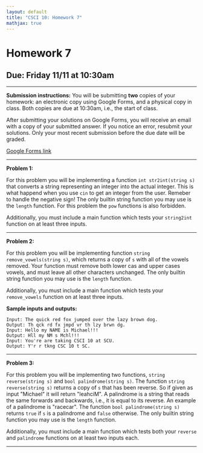 ```yaml
---
layout: default
title: "CSCI 10: Homework 7"
mathjax: true
---
```


# Homework 7

## Due: Friday 11/11 at 10:30am

---

__Submission instructions:__ You will be submitting __two__ copies of your
homework: an electronic copy using Google Forms, and a physical copy in class.
Both copies are due at 10:30am, i.e., the start of class.

After submitting your solutions on Google Forms, you will receive an email with
a copy of your submitted answer. If you notice an error, resubmit your solutions.
Only your most recent submission before the due date will be graded.

[Google Forms link]()

---

__Problem 1:__

For this problem you will be implementing a function `int str2int(string s)` that
converts a string representing an integer into the actual integer. This is what
happend when you use `cin` to get an integer from the user. Remeber to handle
the negative sign! The only builtin string function you may use is the `length` function.
For this problem the `pow` functions is also forbidden.

Additionally, you must include a main function which tests your `string2int`
function on at least three inputs.

---

__Problem 2:__

For this problem you will be implementing function `string remove_vowels(string s)`,
which returns a copy of `s` with all of the vowels removed. Your function must
remove both lower cas and upper cases vowels, and must leave all other characters
unchanged. The only builtin string function you may use is the `length` function.

Additionally, you must include a main function which tests your `remove_vowels`
function on at least three inputs.

__Sample inputs and outputs:__

```
Input: The quick red fox jumped over the lazy brown dog.
Output: Th qck rd fx jmpd vr th lzy brwn dg.
Input: Hello my NAME is Michael!!!
Output: Hll my NM s Mchl!!!
Input: You're are taking CSCI 10 at SCU.
Output: Y'r r tkng CSC 10 t SC.
```

---

__Problem 3:__

For this problem you will be implementing two functions, `string reverse(string s)`
and `bool palindrome(string s)`. The function `string reverse(string s)` returns
a copy of `s` that has been reverse. So if given as input "Michael" it will return
"leahciM". A palindrome is a string that reads the same forwards and backwards, i.e.,
it is equal to its reverse. An example of a palindrome is "racecar". The function
`bool palindrome(string s)` returns `true` if `s` is a palindrome and `false` otherwise.
The only builtin string function you may use is the `length` function.

Additionally, you must include a main function which tests both your `reverse` and `palindrome`
functions on at least two inputs each.

---
